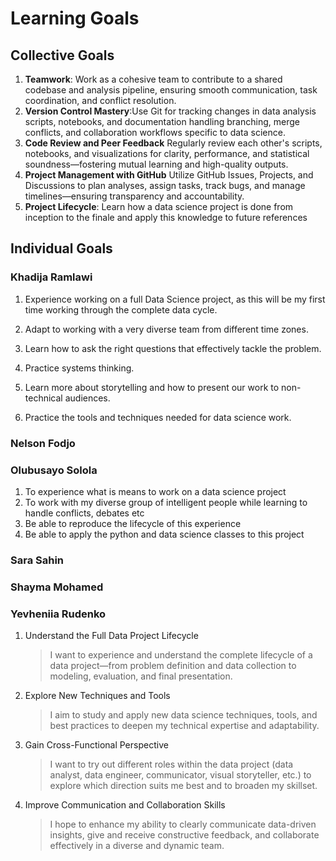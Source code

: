 # Learning Goals

## Collective Goals

1. **Teamwork**: Work as a cohesive team to contribute to a shared codebase
 and analysis pipeline, ensuring smooth communication, task coordination,
 and conflict resolution.
2. **Version Control Mastery**:Use Git for tracking changes in data analysis
scripts, notebooks, and documentation handling branching,
merge conflicts, and collaboration workflows specific to data science.
3. **Code Review and Peer Feedback**
Regularly review each other's scripts, notebooks, and visualizations
for clarity, performance, and statistical soundness—fostering mutual
learning and high-quality outputs.
4. **Project Management with GitHub**
Utilize GitHub Issues, Projects, and Discussions to plan analyses,
assign tasks, track bugs, and manage timelines—ensuring transparency and
accountability.
5. **Project Lifecycle**: Learn how a data science project is done from inception
to the finale and apply this knowledge to future references
  
## Individual Goals

### Khadija Ramlawi

1. Experience working on a full Data Science project,
as this will be my first time working through the complete data cycle.

2. Adapt to working with a very diverse team from different time zones.

3. Learn how to ask the right questions that effectively tackle the problem.

4. Practice systems thinking.

5. Learn more about storytelling and how to present our work to non-technical audiences.

6. Practice the tools and techniques needed for data science work.

### Nelson Fodjo

### Olubusayo Solola

1. To experience what is means to work on a data science project
2. To work with my diverse group of intelligent people while learning to
   handle conflicts, debates etc
3. Be able to reproduce the lifecycle of this experience
4. Be able to apply the python and data science classes to this project

### Sara Sahin

### Shayma Mohamed

### Yevheniia Rudenko

1. Understand the Full Data Project Lifecycle

   >I want to experience and understand the complete
lifecycle of a data project—from problem definition and data
collection to modeling, evaluation, and final presentation.

2. Explore New Techniques and Tools

   >I aim to study and apply new data science techniques,
tools, and best practices to deepen my technical expertise and adaptability.

3. Gain Cross-Functional Perspective

   > I want to try out different roles within the data
project (data analyst, data engineer, communicator,
visual storyteller, etc.) to explore which direction
suits me best and to broaden my skillset.

4. Improve Communication and Collaboration Skills

   > I hope to enhance my ability to clearly communicate
data-driven insights, give and receive constructive feedback,
and collaborate effectively in a diverse and dynamic team.
